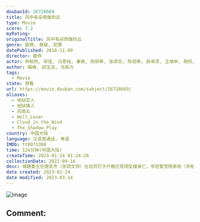 ```yaml
---
doubanId: 26728669
title: 风中有朵雨做的云
type: Movie
score: 7.2
myRating: 
originalTitle: 风中有朵雨做的云
genre: 剧情, 悬疑, 犯罪
datePublished: 2018-11-09
director: 娄烨
actor: 井柏然, 宋佳, 马思纯, 秦昊, 陈妍希, 张颂文, 陈冠希, 颜卓灵, 王维申, 胡伶, 黄伊凡, 陈伟榕, 单宝中, 梁致力, 罗义民, 郭佳, 牛钸斯, 姜昕
author: 梅峰, 邱玉洁, 马英力
tags:
  - Movie
state: 想看
url: https://movie.douban.com/subject/26728669/
aliases:
  - 地狱恋人
  - 地狱情人
  - 风雨云
  - Hell_Lover
  - Cloud_in_the_Wind
  - The_Shadow_Play
country: 中国大陆
language: 汉语普通话, 粤语
IMDb: tt8071308
time: 124分钟(中国大陆)
createTime: 2023-01-24 01:24:28
collectionDate: 2022-09-16
desc: 城建委主任唐奕杰（张颂文饰）在动员钉子户搬迁现场坠楼身亡，年轻警官杨家栋（井柏然饰）负责调查此案，因此结识了唐奕杰的妻子林慧（宋佳饰）和女儿唐小诺（马思纯饰）。通过唐小诺，杨家栋得知唐奕杰和林...
date created: 2023-01-24
date modified: 2023-03-14
---
```


![image](p2552495737.jpg)

Comment:
---
